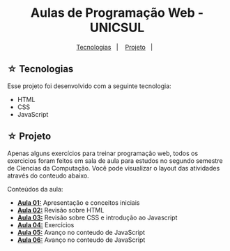<h1 align="center">Aulas de Programação Web - UNICSUL</h1>

<p align="center">
  <a href="#-tecnologias">Tecnologias</a>&nbsp;&nbsp;&nbsp;|&nbsp;&nbsp;&nbsp;
  <a href="#-projeto">Projeto</a>&nbsp;&nbsp;&nbsp;|&nbsp;&nbsp;&nbsp;
</p>

## ☆ Tecnologias

Esse projeto foi desenvolvido com a seguinte tecnologia:
- HTML
- CSS
- JavaScript

## ☆ Projeto
Apenas alguns exercícios para treinar programação web, todos os exercicios foram feitos em sala de aula para estudos no segundo semestre de Ciencias da Computação. Você pode visualizar o layout das atividades através do conteudo abaixo.<br>

Conteúdos da aula:
* **[Aula 01:](https://github.com/https-shini/pw-2s/tree/main/Aula01)** Apresentação e conceitos iniciais
* **[Aula 02:](https://github.com/https-shini/pw-2s/tree/main/Aula02)** Revisão sobre HTML
* **[Aula 03:](https://github.com/https-shini/pw-2s/tree/main/Aula03)** Revisão sobre CSS e introdução ao Javascript
* **[Aula 04:](https://github.com/https-shini/pw-2s/tree/main/Aula04)** Exercícios
* **[Aula 05:](https://github.com/https-shini/pw-2s/tree/main/Aula05)** Avanço no conteudo de JavaScript
* **[Aula 06:](https://github.com/https-shini/pw-2s/tree/main/Aula06)** Avanço no conteudo de JavaScript
